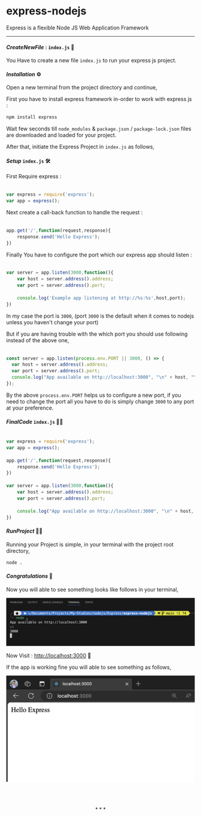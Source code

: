 # express-nodejs
Express is a flexible Node JS Web Application Framework 

---------------------------------------

#### $Create New File$ : `index.js` 📝

You Have to create a new file `index.js` to run your express js project.

#### $Installation$ ⚙️

Open a new terminal from the project directory and continue,

First you have to install express framework in-order to work with express js :

```sh
npm install express
```

Wait few seconds till `node_modules` & `package.json` / `package-lock.json` files are downloaded and loaded for your project.

After that, initiate the Express Project in `index.js` as follows,

#### $Setup$ `index.js` 🛠️

First Require express :
```js

var express = require('express');
var app = express();
```

Next create a call-back function to handle the request :
```js

app.get('/',function(request,response){
    response.send('Hello Express');
})
```

Finally You have to configure the port which our express app should listen :

```js

var server = app.listen(3000,function(){
    var host = server.address().address;
    var port = server.address().port;

    console.log('Example app listening at http://%s:%s',host,port);
})
```

In my case the port is `3000`,
(port `3000` is the default when it comes to nodejs unless you haven't change your port)

But if you are having trouble with the which port you should use following instead of the above one,
```js

const server = app.listen(process.env.PORT || 3000, () => {
  var host = server.address().address;
  var port = server.address().port;
  console.log("App available on http://localhost:3000", "\n" + host, "\n" + port);
});
```

By the above `process.env.PORT` helps us to configure a new port, if you need to change the port all you have to do is simply change `3000` to any port at your preference.

#### $Final Code$ `index.js` 👨‍💻

```javascript

var express = require('express');
var app = express();

app.get('/',function(request,response){
    response.send('Hello Express');
})

var server = app.listen(3000,function(){
    var host = server.address().address;
    var port = server.address().port;

    console.log("App available on http://localhost:3000", "\n" + host, "\n" + port);
})
```

#### $Run Project$ 🏃‍♂️

Running your Project is simple, in your terminal with the project root directory,

```sh
node .
```

#### $Congratulations$ 🥳

Now you will able to see something looks like follows in your terminal,

![Host & Port on Terminal](image.png)

Now Visit : [http://localhost:3000](http://localhost:3000) 🚀

If the app is working fine you will able to see something as follows,

![Hello Express on Web Browser at localhost:3000](image-1.png)

</br></br>

$$***$$